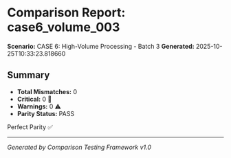 # Comparison Report: case6_volume_003
**Scenario:** CASE 6: High-Volume Processing - Batch 3
**Generated:** 2025-10-25T10:33:23.818660

## Summary
- **Total Mismatches:** 0
- **Critical:** 0 🚨
- **Warnings:** 0 ⚠️
- **Parity Status:** PASS

Perfect Parity ✅

---
*Generated by Comparison Testing Framework v1.0*